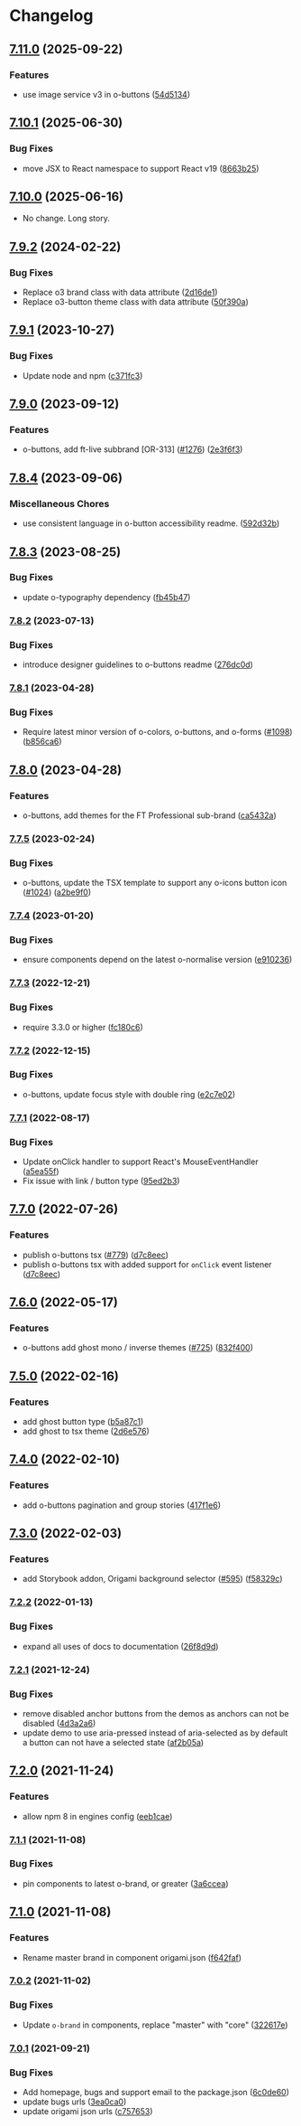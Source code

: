 # Changelog

## [7.11.0](https://github.com/Financial-Times/origami/compare/o-buttons-v7.10.1...o-buttons-v7.11.0) (2025-09-22)


### Features

* use image service v3 in o-buttons ([54d5134](https://github.com/Financial-Times/origami/commit/54d5134e14af4dc34119a669763da196d72ddbd1))

## [7.10.1](https://github.com/Financial-Times/origami/compare/o-buttons-v7.10.0...o-buttons-v7.10.1) (2025-06-30)


### Bug Fixes

* move JSX to React namespace to support React v19 ([8663b25](https://github.com/Financial-Times/origami/commit/8663b255b002d99deb6ccab833be189f07284f55))

## [7.10.0](https://github.com/Financial-Times/origami/compare/o-buttons-v7.9.2...o-buttons-v7.10.0) (2025-06-16)


* No change. Long story.

## [7.9.2](https://github.com/Financial-Times/origami/compare/o-buttons-v7.9.1...o-buttons-v7.9.2) (2024-02-22)


### Bug Fixes

* Replace o3 brand class with data attribute ([2d16de1](https://github.com/Financial-Times/origami/commit/2d16de10c94c0e4da8240922be7c7955bb79ad8b))
* Replace o3-button theme class with data attribute ([50f390a](https://github.com/Financial-Times/origami/commit/50f390aac2967450c40e5affbcf651e4cfcbfc76))

## [7.9.1](https://github.com/Financial-Times/origami/compare/o-buttons-v7.9.0...o-buttons-v7.9.1) (2023-10-27)


### Bug Fixes

* Update node and npm ([c371fc3](https://github.com/Financial-Times/origami/commit/c371fc3f7f2d66266dbca95862ecef3ddeb1f339))

## [7.9.0](https://github.com/Financial-Times/origami/compare/o-buttons-v7.8.4...o-buttons-v7.9.0) (2023-09-12)


### Features

* o-buttons, add ft-live subbrand [OR-313] ([#1276](https://github.com/Financial-Times/origami/issues/1276)) ([2e3f6f3](https://github.com/Financial-Times/origami/commit/2e3f6f384fe1a8b9d8f83a2b180740ee9d01c534))

## [7.8.4](https://github.com/Financial-Times/origami/compare/o-buttons-v7.8.3...o-buttons-v7.8.4) (2023-09-06)

### Miscellaneous Chores

* use consistent language in o-button accessibility readme. ([592d32b](https://github.com/Financial-Times/origami/commit/592d32b0c638557a248ab6f2fd5a139fb21ddf6e))

## [7.8.3](https://github.com/Financial-Times/origami/compare/o-buttons-v7.8.2...o-buttons-v7.8.3) (2023-08-25)


### Bug Fixes

* update o-typography dependency  ([fb45b47](https://github.com/Financial-Times/origami/commit/fb45b47274241ea828f7dd50233441a76a215a51))

### [7.8.2](https://www.github.com/Financial-Times/origami/compare/o-buttons-v7.8.1...o-buttons-v7.8.2) (2023-07-13)


### Bug Fixes

* introduce designer guidelines to o-buttons readme ([276dc0d](https://www.github.com/Financial-Times/origami/commit/276dc0d41b2774ed3a4e1dd071d6d6b1fac042bc))

### [7.8.1](https://www.github.com/Financial-Times/origami/compare/o-buttons-v7.8.0...o-buttons-v7.8.1) (2023-04-28)


### Bug Fixes

* Require latest minor version of o-colors, o-buttons, and o-forms ([#1098](https://www.github.com/Financial-Times/origami/issues/1098)) ([b856ca6](https://www.github.com/Financial-Times/origami/commit/b856ca66c9ec555f3c70833ffa35cb05cd19841f))

## [7.8.0](https://www.github.com/Financial-Times/origami/compare/o-buttons-v7.7.5...o-buttons-v7.8.0) (2023-04-28)


### Features

* o-buttons, add themes for the FT Professional sub-brand ([ca5432a](https://www.github.com/Financial-Times/origami/commit/ca5432aafa70dd9bdb47d4412d9b2225336585ef))

### [7.7.5](https://www.github.com/Financial-Times/origami/compare/o-buttons-v7.7.4...o-buttons-v7.7.5) (2023-02-24)


### Bug Fixes

* o-buttons, update the TSX template to support any o-icons button icon  ([#1024](https://www.github.com/Financial-Times/origami/issues/1024)) ([a2be9f0](https://www.github.com/Financial-Times/origami/commit/a2be9f057ab8991a1298b7d7df8268ba351409b5))

### [7.7.4](https://www.github.com/Financial-Times/origami/compare/o-buttons-v7.7.3...o-buttons-v7.7.4) (2023-01-20)


### Bug Fixes

* ensure components depend on the latest o-normalise version ([e910236](https://www.github.com/Financial-Times/origami/commit/e910236454318ce1bf198a06da7e76c0893c9142))

### [7.7.3](https://www.github.com/Financial-Times/origami/compare/o-buttons-v7.7.2...o-buttons-v7.7.3) (2022-12-21)


### Bug Fixes

* require 3.3.0 or higher ([fc180c6](https://www.github.com/Financial-Times/origami/commit/fc180c619755daa1b7bfe65509f354cf0de113bf))

### [7.7.2](https://www.github.com/Financial-Times/origami/compare/o-buttons-v7.7.1...o-buttons-v7.7.2) (2022-12-15)


### Bug Fixes

* o-buttons, update focus style with double ring ([e2c7e02](https://www.github.com/Financial-Times/origami/commit/e2c7e02e2ca0b50420c942627814edba5ed41e14))

### [7.7.1](https://www.github.com/Financial-Times/origami/compare/o-buttons-v7.7.0...o-buttons-v7.7.1) (2022-08-17)


### Bug Fixes

* Update onClick handler to support React's MouseEventHandler ([a5ea55f](https://www.github.com/Financial-Times/origami/commit/a5ea55f49a47fd535253050676d5d1678e9363ab))
* Fix issue with link / button type ([95ed2b3](https://www.github.com/Financial-Times/origami/commit/95ed2b31a1a778ca13df527bbf1d8fc663fad41f))

## [7.7.0](https://www.github.com/Financial-Times/origami/compare/o-buttons-v7.6.0...o-buttons-v7.7.0) (2022-07-26)


### Features

* publish o-buttons tsx ([#779](https://www.github.com/Financial-Times/origami/issues/779)) ([d7c8eec](https://www.github.com/Financial-Times/origami/commit/d7c8eec8b0f0bf1eccc1dcc64cb846f518593598))
* publish o-buttons tsx with added support for `onClick` event listener ([d7c8eec](https://www.github.com/Financial-Times/origami/commit/d7c8eec8b0f0bf1eccc1dcc64cb846f518593598))

## [7.6.0](https://www.github.com/Financial-Times/origami/compare/o-buttons-v7.5.0...o-buttons-v7.6.0) (2022-05-17)


### Features

* o-buttons add ghost mono / inverse themes ([#725](https://www.github.com/Financial-Times/origami/issues/725)) ([832f400](https://www.github.com/Financial-Times/origami/commit/832f400e6200b015772025f3b91a0e02080e7a75))

## [7.5.0](https://www.github.com/Financial-Times/origami/compare/o-buttons-v7.4.0...o-buttons-v7.5.0) (2022-02-16)


### Features

* add ghost button type ([b5a87c1](https://www.github.com/Financial-Times/origami/commit/b5a87c1a726e26a376ba64608c4fde9d359932c1))
* add ghost to tsx theme ([2d6e576](https://www.github.com/Financial-Times/origami/commit/2d6e5764cf6d59ab1b8b78de0fbd635a4c689eb3))

## [7.4.0](https://www.github.com/Financial-Times/origami/compare/o-buttons-v7.3.0...o-buttons-v7.4.0) (2022-02-10)


### Features

* add o-buttons pagination and group stories ([417f1e6](https://www.github.com/Financial-Times/origami/commit/417f1e681af8a2a84c09b34910e13d1d8d295d75))

## [7.3.0](https://www.github.com/Financial-Times/origami/compare/o-buttons-v7.2.2...o-buttons-v7.3.0) (2022-02-03)


### Features

* add Storybook addon, Origami background selector  ([#595](https://www.github.com/Financial-Times/origami/issues/595)) ([f58329c](https://www.github.com/Financial-Times/origami/commit/f58329c17a8f8aa8dfa9aa2319f9aba07c0add69))

### [7.2.2](https://www.github.com/Financial-Times/origami/compare/o-buttons-v7.2.1...o-buttons-v7.2.2) (2022-01-13)


### Bug Fixes

* expand all uses of docs to documentation ([26f8d9d](https://www.github.com/Financial-Times/origami/commit/26f8d9d8cbbe3e78902d8c3951b37e08150a77bd))

### [7.2.1](https://www.github.com/Financial-Times/origami/compare/o-buttons-v7.2.0...o-buttons-v7.2.1) (2021-12-24)


### Bug Fixes

* remove disabled anchor buttons from the demos as anchors can not be disabled ([4d3a2a6](https://www.github.com/Financial-Times/origami/commit/4d3a2a634d3c690111fff4f280d3909b3ffd9a1e))
* update demo to use aria-pressed instead of aria-selected as by default a button can not have a selected state ([af2b05a](https://www.github.com/Financial-Times/origami/commit/af2b05a0e524dde130198dbd5b88b0a964522b0c))

## [7.2.0](https://www.github.com/Financial-Times/origami/compare/o-buttons-v7.1.1...o-buttons-v7.2.0) (2021-11-24)


### Features

* allow npm 8 in engines config ([eeb1cae](https://www.github.com/Financial-Times/origami/commit/eeb1cae6e7f0379e647f2b41240b1f294997d528))

### [7.1.1](https://www.github.com/Financial-Times/origami/compare/o-buttons-v7.1.0...o-buttons-v7.1.1) (2021-11-08)


### Bug Fixes

* pin components to latest o-brand, or greater ([3a6ccea](https://www.github.com/Financial-Times/origami/commit/3a6ccea1e838e4a2003322ca1f855d0b87b26b60))

## [7.1.0](https://www.github.com/Financial-Times/origami/compare/o-buttons-v7.0.2...o-buttons-v7.1.0) (2021-11-08)


### Features

* Rename master brand in component origami.json ([f642faf](https://www.github.com/Financial-Times/origami/commit/f642faf0574d84ea8185b56e6090c8015def27e6))

### [7.0.2](https://www.github.com/Financial-Times/origami/compare/o-buttons-v7.0.1...o-buttons-v7.0.2) (2021-11-02)


### Bug Fixes

* Update `o-brand` in components, replace "master" with "core" ([322617e](https://www.github.com/Financial-Times/origami/commit/322617ea80f30a6825d9c36872e05574b871ea82))

### [7.0.1](https://www.github.com/Financial-Times/origami/compare/o-buttons-v7.0.0...o-buttons-v7.0.1) (2021-09-21)


### Bug Fixes

* Add homepage, bugs and support email to the package.json ([6c0de60](https://www.github.com/Financial-Times/origami/commit/6c0de60ebd6e64c4dd16d000fcc6b79412ce30f4))
* update bugs urls ([3ea0ca0](https://www.github.com/Financial-Times/origami/commit/3ea0ca03bcb6e55142a77387ad0fff5ddf056d44))
* update origami json urls ([c757653](https://www.github.com/Financial-Times/origami/commit/c7576532b5a14f0462d5346dfb63238be025602e))
